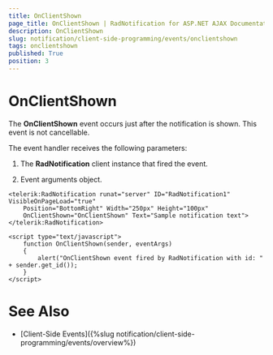 ```yaml
---
title: OnClientShown
page_title: OnClientShown | RadNotification for ASP.NET AJAX Documentation
description: OnClientShown
slug: notification/client-side-programming/events/onclientshown
tags: onclientshown
published: True
position: 3
---
```


# OnClientShown




The **OnClientShown** event occurs just after the notification is shown. This event is not cancellable.

The event handler receives the following parameters:

1. The **RadNotification** client instance that fired the event.

1. Event arguments object.

````ASP.NET
<telerik:RadNotification runat="server" ID="RadNotification1" VisibleOnPageLoad="true"
    Position="BottomRight" Width="250px" Height="100px"
    OnClientShown="OnClientShown" Text="Sample notification text">
</telerik:RadNotification>

<script type="text/javascript">
    function OnClientShown(sender, eventArgs)
    {
        alert("OnClientShown event fired by RadNotification with id: " + sender.get_id());
    }
</script>
````



# See Also

 * [Client-Side Events]({%slug notification/client-side-programming/events/overview%})
